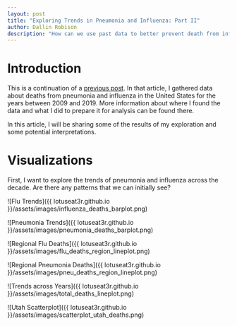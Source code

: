 ```yaml
---
layout: post
title: "Exploring Trends in Pneumonia and Influenza: Part II"
author: Dallin Robison
description: "How can we use past data to better prevent death from influenza and pneumonia?"
---
```


# Introduction

This is a continuation of a [previous post](introeda). In that article, I gathered data about deaths from pneumonia and influenza in the United States for the years between 2009 and 2019. More information about where I found the data and what I did to prepare it for analysis can be found there. 

In this article, I will be sharing some of the results of my exploration and some potential interpretations.

# Visualizations

First, I want to explore the trends of pneumonia and influenza across the decade. Are there any patterns that we can initially see?

![Flu Trends]({{ lotuseat3r.github.io }}/assets/images/influenza_deaths_barplot.png)



![Pneumonia Trends]({{ lotuseat3r.github.io }}/assets/images/pneumonia_deaths_barplot.png)

![Regional Flu Deaths]({{ lotuseat3r.github.io }}/assets/images/flu_deaths_region_lineplot.png)

![Regional Pneumonia Deaths]({{ lotuseat3r.github.io }}/assets/images/pneu_deaths_region_lineplot.png)

![Trends across Years]({{ lotuseat3r.github.io }}/assets/images/total_deaths_lineplot.png)

![Utah Scatterplot]({{ lotuseat3r.github.io }}/assets/images/scatterplot_utah_deaths.png)